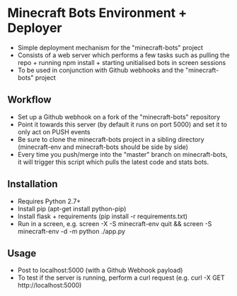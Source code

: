 # Minecraft Bots Environment + Deployer

- Simple deployment mechanism for the "minecraft-bots" project
- Consists of a web server which performs a few tasks such as pulling the repo + running npm install + starting unitialised bots in screen sessions
- To be used in conjunction with Github webhooks and the "minecraft-bots" project

## Workflow

- Set up a Github webhook on a fork of the "minecraft-bots" repository
- Point it towards this server (by default it runs on port 5000) and set it to only act on PUSH events
- Be sure to clone the minecraft-bots project in a sibling directory (minecraft-env and minecraft-bots should be side by side)
- Every time you push/merge into the "master" branch on minecraft-bots, it will trigger this script which pulls the latest code and stats bots.

## Installation

- Requires Python 2.7+
- Install pip (apt-get install python-pip)
- Install flask + requirements (pip install -r requirements.txt)
- Run in a screen, e.g. screen -X -S minecraft-env quit && screen -S minecraft-env -d -m python ./app.py

## Usage

- Post to localhost:5000 (with a Github Webhook payload)
- To test if the server is running, perform a curl request (e.g. curl -X GET http://localhost:5000)
